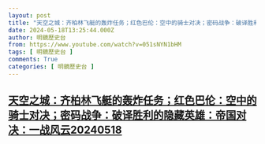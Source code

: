 ```yaml
---
layout: post
title: "天空之城：齐柏林飞艇的轰炸任务；红色巴伦：空中的骑士对决；密码战争：破译胜利的隐藏英雄：帝国对决：一战风云20240518"
date: 2024-05-18T13:25:44.000Z
author: 明鏡歷史台
from: https://www.youtube.com/watch?v=051sNYN1bHM
tags: [ 明鏡歷史台 ]
comments: True
categories: [ 明鏡歷史台 ]
---
```

<!--1716038744000-->
[天空之城：齐柏林飞艇的轰炸任务；红色巴伦：空中的骑士对决；密码战争：破译胜利的隐藏英雄：帝国对决：一战风云20240518](https://www.youtube.com/watch?v=051sNYN1bHM)
------

<div>

</div>
